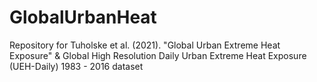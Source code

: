 # GlobalUrbanHeat
Repository for Tuholske et al. (2021). "Global Urban Extreme Heat Exposure" &amp; Global High Resolution Daily Urban Extreme Heat Exposure (UEH-Daily) 1983 - 2016 dataset
